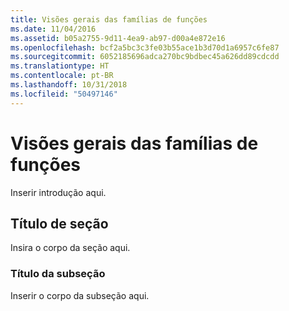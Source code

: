 ```yaml
---
title: Visões gerais das famílias de funções
ms.date: 11/04/2016
ms.assetid: b05a2755-9d11-4ea9-ab97-d00a4e872e16
ms.openlocfilehash: bcf2a5bc3c3fe03b55ace1b3d70d1a6957c6fe87
ms.sourcegitcommit: 6052185696adca270bc9bdbec45a626dd89cdcdd
ms.translationtype: HT
ms.contentlocale: pt-BR
ms.lasthandoff: 10/31/2018
ms.locfileid: "50497146"
---
```

# <a name="function-family-overviews"></a>Visões gerais das famílias de funções

Inserir introdução aqui.

## <a name="section-heading"></a>Título de seção

Insira o corpo da seção aqui.

### <a name="subsection-heading"></a>Título da subseção

Inserir o corpo da subseção aqui.